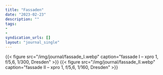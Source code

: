 ```yaml
---
title: "Fassaden"
date: "2023-02-23"
description: ""
tags:
- 
- 
syndication_urls: []
layout: "journal_single"
---
```

{{< figure src="/img/journal/fassade_I.webp" caption="fassade I – xpro 1, f/5,6, 1/300, Dresden" >}}
{{< figure src="/img/journal/fassade_II.webp" caption="fassade II – xpro 1, f/5,6, 1/160, Dresden" >}}